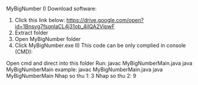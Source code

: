 MyBigNumber
I) Download software:

1.  Click this link below: https://drive.google.com/open?id=1Bnsvg7fsqnlaCL4j31ob_4ilQA2VipwF
2. Extract folder
3. Open MyBigNumber folder
4. Click MyBigNumber.exe
II) This code can be only complied in console (CMD):

 Open cmd and direct into this folder
Run:
javac MyBigNumberMain.java
java MyBigNumberMain
example:
javac MyBigNumberMain.java
java MyBigNumberMain
Nhap so thu 1: 3
Nhap so thu 2: 9
